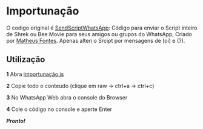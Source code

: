 # Importunação
O codigo original é [SendScriptWhatsApp](https://github.com/Matt-Fontes/SendScriptWhatsApp): Código para enviar o Script inteiro de Shrek ou Bee Movie para seus amigos ou grupos do WhatsApp, Criado por [Matheus Fontes](https://github.com/Matt-Fontes). Apenas alteri o Srcipt por mensagens de (oi) e (?).

## Utilização

**1** Abra [importunação.js](https://github.com/ribeial/importunacao/blob/main/importuna%C3%A7%C3%A3o.js)

**2** Copie todo o conteúdo (clique em raw -> ctrl+a -> ctrl+c)

**3** No WhatsApp Web abra o console do Browser

**4** Cole o código no console e aperte Enter

***Pronto!***

